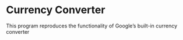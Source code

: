 # Currency Converter
This program reproduces the functionality of Google’s built-in currency converter
